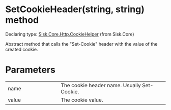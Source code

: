 <!--

Copyrights 2023 Sisk Framework - CypherPotato
Published under MIT license

!!! DO NOT EDIT THIS FILE !!!
This file was generated by a tool in the Sisk package. To edit the information in this documentation,
edit the XML documentation present in the Sisk source code.

-->


# SetCookieHeader(string, string) method

Declaring type: [Sisk.Core.Http.CookieHelper](/read?q=/contents/spec/Sisk.Core.Http.CookieHelper.md) (from Sisk.Core)


Abstract method that calls the "Set-Cookie" header with the value of the created cookie.


# Parameters

<table>
    <tbody>
<tr>
    <td width="33%">name</td>
    <td>The cookie header name. Usually Set-Cookie.</td>
</tr>
<tr>
    <td width="33%">value</td>
    <td>The cookie value.</td>
</tr>
    </tbody>
</table>
